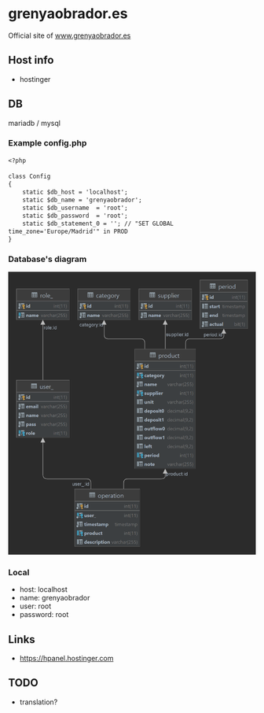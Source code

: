 # grenyaobrador.es
Official site of www.grenyaobrador.es

## Host info
+ hostinger

## DB
mariadb / mysql
### Example config.php
```injectablephp
<?php

class Config
{
	static $db_host = 'localhost';
	static $db_name = 'grenyaobrador';
	static $db_username  = 'root';
	static $db_password  = 'root';
	static $db_statement_0 = ''; // "SET GLOBAL time_zone='Europe/Madrid'" in PROD
}
```
### Database's diagram
![image info](./grenyaobrador.png)
### Local
+ host: localhost
+ name: grenyaobrador
+ user: root
+ password: root

## Links
+ https://hpanel.hostinger.com

## TODO
+ translation?
